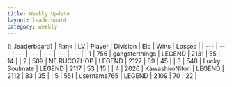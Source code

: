 ```yaml
---
title: Weekly Update
layout: leaderboard
category: weekly
---
```


{: .leaderboard}
| Rank | LV | Player | Division | Elo | Wins | Losses |
| --- | --- | --- | --- | --- | --- | --- |
| <span data-change="8">1</span> | 756 | <span title="ID: 92077">gangsterthings</span> | LEGEND | <span data-change="244">2131</span> | <span data-change="43">55</span> | <span data-change="10">14</span> |
| <span data-change="37">2</span> | 509 | <span title="ID: 335720">NE RUCOZHOP</span> | LEGEND | <span data-change="352">2127</span> | <span data-change="89">89</span> | <span data-change="44">45</span> |
| <span data-change="13">3</span> | 548 | <span title="ID: 518429">Lucky Soulmate</span> | LEGEND | <span data-change="257">2117</span> | <span data-change="38">53</span> | <span data-change="7">15</span> |
| <span data-change="0">4</span> | 2026 | <span title="ID: 164871">KawashiroNitori</span> | LEGEND | <span data-change="187">2112</span> | <span data-change="70">83</span> | <span data-change="26">35</span> |
| <span data-change="80">5</span> | 551 | <span title="ID: 188640">username765</span> | LEGEND | <span data-change="406">2109</span> | <span data-change="69">70</span> | <span data-change="22">22</span> |